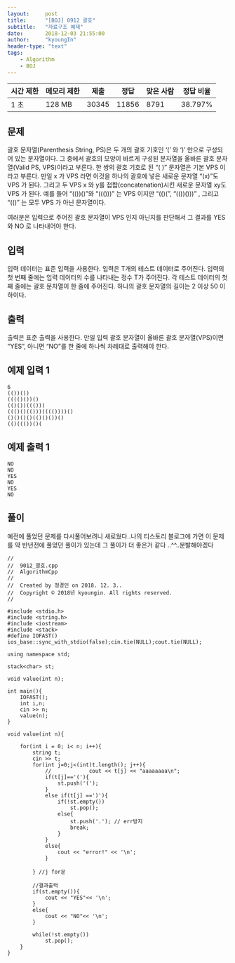 ```yaml
---
layout:     post
title:      "[BOJ] 0912 괄호"
subtitle:   "자료구조 예제"
date:       2018-12-03 21:55:00
author:     "kyoungIn"
header-type: "text"
tags:
    - Algorithm
    - BOJ
---
```



| 시간 제한 | 메모리 제한 | 제출  | 정답  | 맞은 사람 | 정답 비율 |
| --------- | ----------- | ----- | ----- | --------- | --------- |
| 1 초      | 128 MB      | 30345 | 11856 | 8791      | 38.797%   |

## 문제

괄호 문자열(Parenthesis String, PS)은 두 개의 괄호 기호인 ‘(’ 와 ‘)’ 만으로 구성되어 있는 문자열이다. 그 중에서 괄호의 모양이 바르게 구성된 문자열을 올바른 괄호 문자열(Valid PS, VPS)이라고 부른다. 한 쌍의 괄호 기호로 된 “( )” 문자열은 기본 VPS 이라고 부른다. 만일 x 가 VPS 라면 이것을 하나의 괄호에 넣은 새로운 문자열 “(x)”도 VPS 가 된다. 그리고 두 VPS x 와 y를 접합(concatenation)시킨 새로운 문자열 xy도 VPS 가 된다. 예를 들어 “(())()”와 “((()))” 는 VPS 이지만 “(()(”, “(())()))” , 그리고 “(()” 는 모두 VPS 가 아닌 문자열이다. 

여러분은 입력으로 주어진 괄호 문자열이 VPS 인지 아닌지를 판단해서 그 결과를 YES 와 NO 로 나타내어야 한다. 

## 입력

입력 데이터는 표준 입력을 사용한다. 입력은 T개의 테스트 데이터로 주어진다. 입력의 첫 번째 줄에는 입력 데이터의 수를 나타내는 정수 T가 주어진다. 각 테스트 데이터의 첫째 줄에는 괄호 문자열이 한 줄에 주어진다. 하나의 괄호 문자열의 길이는 2 이상 50 이하이다. 

## 출력

출력은 표준 출력을 사용한다. 만일 입력 괄호 문자열이 올바른 괄호 문자열(VPS)이면 “YES”, 아니면 “NO”를 한 줄에 하나씩 차례대로 출력해야 한다. 

## 예제 입력 1

```
6
(())())
(((()())()
(()())((()))
((()()(()))(((())))()
()()()()(()()())()
(()((())()(
```

## 예제 출력 1

```
NO
NO
YES
NO
YES
NO
```

## 풀이

 예전에 풀었던 문제를 다시풀어보려니 새로웠다..나의 티스토리 블로그에 가면 이 문제를 약 반년전에 풀었던 풀이가 있는데 
 그 풀이가 더 좋은거 같다 ..^^..분발해야겠다
  
```
//
//  9012_괄호.cpp
//  AlgorithmCpp
//
//  Created by 정경인 on 2018. 12. 3..
//  Copyright © 2018년 kyoungin. All rights reserved.
//

#include <stdio.h>
#include <string.h>
#include <iostream>
#include <stack>
#define IOFAST() ios_base::sync_with_stdio(false);cin.tie(NULL);cout.tie(NULL);

using namespace std;

stack<char> st;

void value(int n);

int main(){
    IOFAST();
    int i,n;
    cin >> n;
    value(n);
}

void value(int n){
    
    for(int i = 0; i< n; i++){
        string t;
        cin >> t;
        for(int j=0;j<(int)t.length(); j++){
            //            cout << t[j] << "aaaaaaaa\n";
            if(t[j]=='('){
                st.push('(');
            }
            else if(t[j] ==')'){
                if(!st.empty())
                    st.pop();
                else{
                    st.push('.'); // err방지
                    break;
                }
            }
            else{
                cout << "error!" << '\n';
            }
            
        } //j for문
        
        //결과출력
        if(st.empty()){
            cout << "YES"<< '\n';
        }
        else{
            cout << "NO"<< '\n';
        }
        
        while(!st.empty())
            st.pop();
    }
}
```

